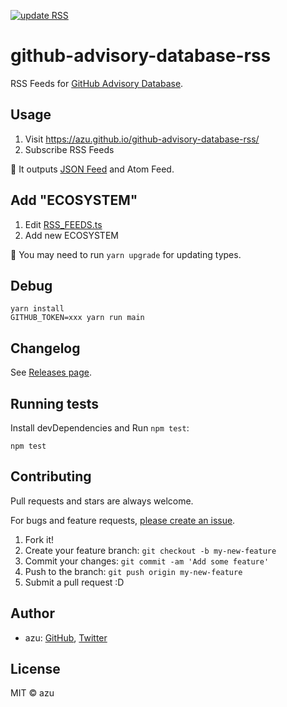 [![update RSS](https://github.com/xlordz/github-advisory-database-rss/actions/workflows/update.yml/badge.svg)](https://github.com/xlordz/github-advisory-database-rss/actions/workflows/update.yml)

# github-advisory-database-rss

RSS Feeds for [GitHub Advisory Database](https://github.com/advisories).

## Usage

1. Visit <https://azu.github.io/github-advisory-database-rss/>
2. Subscribe RSS Feeds

:memo: It outputs [JSON Feed](https://www.jsonfeed.org/) and Atom Feed.

## Add "ECOSYSTEM"

1. Edit [RSS_FEEDS.ts](./src/RSS_FEEDS.ts)
2. Add new ECOSYSTEM

:memo: You may need to run `yarn upgrade` for updating types.

## Debug

    yarn install
    GITHUB_TOKEN=xxx yarn run main

## Changelog

See [Releases page](https://github.com/azu/github-advisory-database-rss/releases).

## Running tests

Install devDependencies and Run `npm test`:

    npm test

## Contributing

Pull requests and stars are always welcome.

For bugs and feature requests, [please create an issue](https://github.com/azu/github-advisory-database-rss/issues).

1. Fork it!
2. Create your feature branch: `git checkout -b my-new-feature`
3. Commit your changes: `git commit -am 'Add some feature'`
4. Push to the branch: `git push origin my-new-feature`
5. Submit a pull request :D

## Author

- azu: [GitHub](https://github.com/azu), [Twitter](https://twitter.com/azu_re)

## License

MIT © azu
